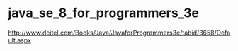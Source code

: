 # java_se_8_for_programmers_3e
http://www.deitel.com/Books/Java/JavaforProgrammers3e/tabid/3658/Default.aspx
